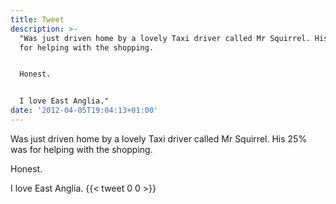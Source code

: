 ```yaml
---
title: Tweet
description: >-
  "Was just driven home by a lovely Taxi driver called Mr Squirrel. His 25% was
  for helping with the shopping.


  Honest. 


  I love East Anglia."
date: '2012-04-05T19:04:13+01:00'
---
```

Was just driven home by a lovely Taxi driver called Mr Squirrel. His 25% was for helping with the shopping.

Honest. 

I love East Anglia.
      {{< tweet 0 0 >}}
    
